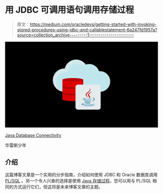 # 用 JDBC 可调用语句调用存储过程

> 原文：<https://medium.com/oracledevs/getting-started-with-invoking-stored-procedures-using-jdbc-and-callablestatement-6a247fd1957a?source=collection_archive---------1----------------------->

![](img/cb2e72a06bb4169615733ce1d5916f8e.png)

[Java Database Connectivity](https://www.oracle.com/database/technologies/appdev/jdbc.html)

华雷斯少年

## 介绍

这篇博客文章是一个实用的分步指南，介绍如何使用 JDBC 和 Oracle 数据库调用 [PL/SQL](https://www.oracle.com/ie/database/technologies/appdev/plsql.html) 。另一个令人兴奋的选择是使用 [Java 存储过程](https://docs.oracle.com/en/database/oracle/oracle-database/21/jjdev/developing-Java-stored-procedures.html)。您可以用与 PL/SQL 相同的方式运行它们，但这将是未来博客文章的主题。